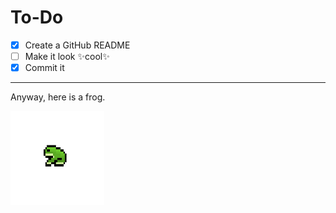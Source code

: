 # To-Do

- [x] Create a GitHub README
- [ ] Make it look ✨cool✨
- [x] Commit it

---

Anyway, here is a frog.

<img src="https://github.com/JemmaLDaniel/JemmaLDaniel/blob/main/frog" width="150" height="150">
